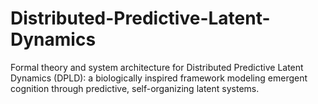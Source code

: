 # Distributed-Predictive-Latent-Dynamics
Formal theory and system architecture for Distributed Predictive Latent Dynamics (DPLD): a biologically inspired framework modeling emergent cognition through predictive, self-organizing latent systems.
